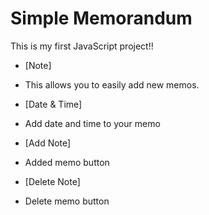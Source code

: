 # Simple Memorandum

This is my first JavaScript project!!

- [Note]
 - This allows you to easily add new memos.
 
- [Date & Time]
 - Add date and time to your memo
 
- [Add Note]
 - Added memo button

- [Delete Note]
 - Delete memo button
